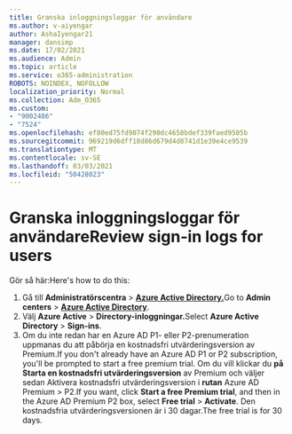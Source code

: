 ```yaml
---
title: Granska inloggningsloggar för användare
ms.author: v-aiyengar
author: AshaIyengar21
manager: dansimp
ms.date: 17/02/2021
ms.audience: Admin
ms.topic: article
ms.service: o365-administration
ROBOTS: NOINDEX, NOFOLLOW
localization_priority: Normal
ms.collection: Adm_O365
ms.custom:
- "9002486"
- "7524"
ms.openlocfilehash: ef80ed75fd9074f290dc4658bdef339faed9505b
ms.sourcegitcommit: 969219d6dff18d86d679d4d8741d1e39e4ce9539
ms.translationtype: MT
ms.contentlocale: sv-SE
ms.lasthandoff: 03/03/2021
ms.locfileid: "50428023"
---
```

# <a name="review-sign-in-logs-for-users"></a><span data-ttu-id="f40ee-102">Granska inloggningsloggar för användare</span><span class="sxs-lookup"><span data-stu-id="f40ee-102">Review sign-in logs for users</span></span>

<span data-ttu-id="f40ee-103">Gör så här:</span><span class="sxs-lookup"><span data-stu-id="f40ee-103">Here's how to do this:</span></span>

1. <span data-ttu-id="f40ee-104">Gå till **Administratörscentra**  >  **[Azure Active Directory.](https://go.microsoft.com/fwlink/p/?linkid=2067268)**</span><span class="sxs-lookup"><span data-stu-id="f40ee-104">Go to **Admin centers** > **[Azure Active Directory](https://go.microsoft.com/fwlink/p/?linkid=2067268)**.</span></span>
1. <span data-ttu-id="f40ee-105">Välj **Azure Active**  >  **Directory-inloggningar.**</span><span class="sxs-lookup"><span data-stu-id="f40ee-105">Select **Azure Active Directory** > **Sign-ins**.</span></span>
1. <span data-ttu-id="f40ee-106">Om du inte redan har en Azure AD P1- eller P2-prenumeration uppmanas du att påbörja en kostnadsfri utvärderingsversion av Premium.</span><span class="sxs-lookup"><span data-stu-id="f40ee-106">If you don't already have an Azure AD P1 or P2 subscription, you'll be prompted to start a free premium trial.</span></span> <span data-ttu-id="f40ee-107">Om du vill klickar du **på Starta en kostnadsfri utvärderingsversion** av Premium och väljer sedan Aktivera kostnadsfri utvärderingsversion i **rutan** Azure AD Premium  >  P2.</span><span class="sxs-lookup"><span data-stu-id="f40ee-107">If you want, click **Start a free Premium trial**, and then in the Azure AD Premium P2 box, select **Free trial** > **Activate**.</span></span> <span data-ttu-id="f40ee-108">Den kostnadsfria utvärderingsversionen är i 30 dagar.</span><span class="sxs-lookup"><span data-stu-id="f40ee-108">The free trial is for 30 days.</span></span>